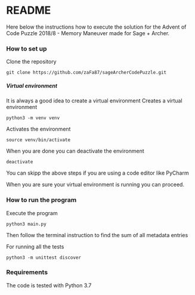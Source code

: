 # README #

Here below the instructions how to execute the solution for the Advent of Code Puzzle 2018/8 - Memory Maneuver made for Sage + Archer.


### How to set up ###

Clone the repository
```
git clone https://github.com/zaFa87/sageArcherCodePuzzle.git
```

##### Virtual environment #####
It is always a good idea to create a virtual environment
Creates a virtual environment
```
python3 -m venv venv
```
Activates the environment
```
source venv/bin/activate
```
When you are done you can deactivate the environment
```
deactivate
```
You can skipp the above steps if you are using a code editor like PyCharm

When you are sure your virtual environment is running you can proceed.

### How to run the program ###
Execute the program
```
python3 main.py
```
Then follow the terminal instruction to find the sum of all metadata entries

For running all the tests
```
python3 -m unittest discover
```

### Requirements ###
The code is tested with Python 3.7